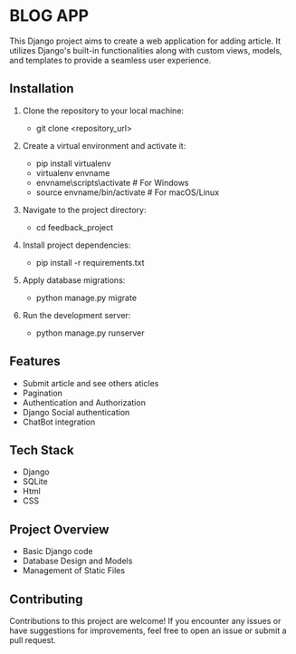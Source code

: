 
# BLOG APP

This Django project aims to create a web application for adding article. It utilizes Django's built-in functionalities along with custom views, models, and templates to provide a seamless user experience.

## Installation

1. Clone the repository to your local machine:
     - git clone <repository_url>

2. Create a virtual environment and activate it:

    - pip install virtualenv
    - virtualenv envname
    - envname\scripts\activate # For Windows
    - source envname/bin/activate # For macOS/Linux

3. Navigate to the project directory:

    - cd feedback_project

4. Install project dependencies:

    - pip install -r requirements.txt

5. Apply database migrations:

    - python manage.py migrate

6. Run the development server:

   - python manage.py runserver

## Features

- Submit article and see others aticles
- Pagination
- Authentication and Authorization
- Django Social authentication
- ChatBot integration


## Tech Stack

- Django
- SQLite
- Html
- CSS

## Project Overview

- Basic Django code
- Database Design and Models
- Management of Static Files

## Contributing

Contributions to this project are welcome! If you encounter any issues or have suggestions for improvements, feel free to open an issue or submit a pull request.


